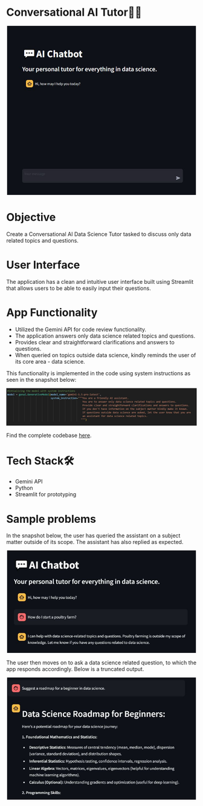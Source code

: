 # Conversational AI Tutor👩‍🏫

<p align="center">
    <img width="500" src="https://github.com/HannahIgboke/Conversational-AI-Tutor/blob/main/Images/AI%20chatbot.JPG" alt="Tutor">
</p>

# Objective

Create a Conversational AI Data Science Tutor tasked to discuss only data related topics and questions.

# User Interface
The application has a clean and intuitive user interface built using Streamlit that allows users to be able to easily input their questions.

# App Functionality
- Utilized the Gemini API for code review functionality.
- The application answers only data science related topics and questions.
- Provides clear and straightforward clarifications and answers to questions.
- When queried on topics outside data science, kindly reminds the user of its core area - data science.

This functionality is implemented in the code using system instructions as seen in the snapshot below:

<p align="center">
    <img width="800" src="https://github.com/HannahIgboke/Conversational-AI-Tutor/blob/main/Images/System%20instructions.JPG" alt="Instructions">
</p>

Find the complete codebase [here](https://github.com/HannahIgboke/Conversational-AI-Tutor/blob/main/Convo_AI.py).

# Tech Stack🛠
- Gemini API
- Python
- Streamlit for prototyping

# Sample problems

In the snapshot below, the user has queried the assistant on a subject matter outside of its scope. The assistant has also replied as expected.
<p align="center">
    <img width="500" src="https://github.com/HannahIgboke/Conversational-AI-Tutor/blob/main/Images/Sample%201.JPG" alt="Sample 1">
</p>

The user then moves on to ask a data science related question, to which the app responds accordingly. Below is a truncated output.

<p align="center">
    <img width="500" src="https://github.com/HannahIgboke/Conversational-AI-Tutor/blob/main/Images/Sample%202.JPG" alt="Sample 2">
</p>

